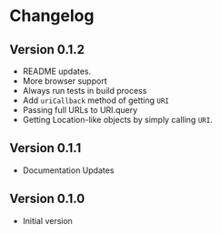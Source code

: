 # Changelog

## Version 0.1.2

 - README updates.
 - More browser support
 - Always run tests in build process
 - Add `uriCallback` method of getting `URI`
 - Passing full URLs to URI.query
 - Getting Location-like objects by simply calling `URI`. 

## Version 0.1.1

 - Documentation Updates

## Version 0.1.0

 - Initial version